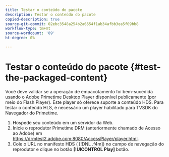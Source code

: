 ```yaml
---
title: Testar o conteúdo do pacote
description: Testar o conteúdo do pacote
copied-description: true
source-git-commit: 02ebc3548a254b2a6554f1ab34afbb3ea5f09bb8
workflow-type: tm+mt
source-wordcount: '89'
ht-degree: 0%

---
```


# Testar o conteúdo do pacote {#test-the-packaged-content}

Você deve validar se a operação de empacotamento foi bem-sucedida usando o Adobe Primetime Desktop Player disponível publicamente (por meio do Flash Player). Este player só oferece suporte a conteúdo HDS. Para testar o conteúdo HLS, é necessário um player habilitado para TVSDK do Navegador do Primetime.

1. Hospede seu conteúdo em um servidor da Web.
1. Inicie o reprodutor Primetime DRM (anteriormente chamado de Acesso ao Adobe) em https://drmtest2.adobe.com:8080/AccessPlayer/player.html.
1. Cole o URL no manifesto HDS ( [!DNL .f4m]) no campo de navegação do reprodutor e clique no botão **[!UICONTROL Play]** botão.
